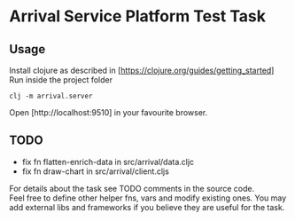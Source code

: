 # Arrival Service Platform Test Task

## Usage
Install clojure as described in [https://clojure.org/guides/getting_started]
Run inside the project folder
```
clj -m arrival.server
```
Open [http://localhost:9510] in your favourite browser.

## TODO
 - fix fn flatten-enrich-data in src/arrival/data.cljc
 - fix fn draw-chart in src/arrival/client.cljs

For details about the task see TODO comments in the source code.   
Feel free to define other helper fns, vars and modify existing ones. You may add external libs and frameworks if you believe they are useful for the task.
